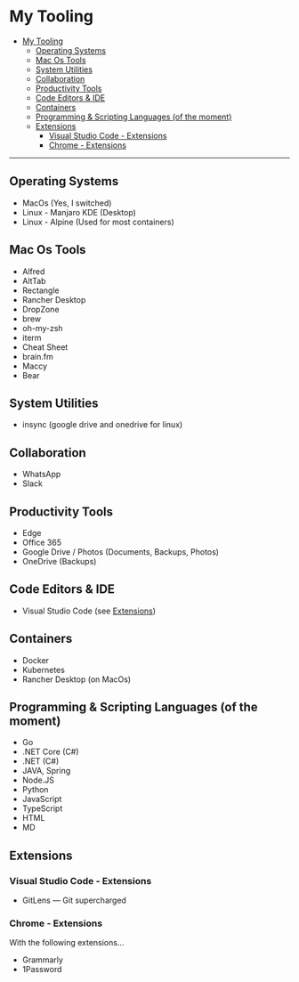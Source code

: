 # My Tooling

- [My Tooling](#my-tooling)
  - [Operating Systems](#operating-systems)
  - [Mac Os Tools](#mac-os-tools)
  - [System Utilities](#system-utilities)
  - [Collaboration](#collaboration)
  - [Productivity Tools](#productivity-tools)
  - [Code Editors & IDE](#code-editors--ide)
  - [Containers](#containers)
  - [Programming & Scripting Languages (of the moment)](#programming--scripting-languages-of-the-moment)
  - [Extensions](#extensions)
    - [Visual Studio Code - Extensions](#visual-studio-code---extensions)
    - [Chrome - Extensions](#chrome---extensions)
---

## <a name="OperatingSystems"></a>Operating Systems

- MacOs (Yes, I switched)
- Linux - Manjaro KDE (Desktop)
- Linux - Alpine (Used for most containers)

## <a name="MacOsTools"></a>Mac Os Tools

- Alfred
- AltTab
- Rectangle
- Rancher Desktop
- DropZone
- brew
- oh-my-zsh
- iterm 
- Cheat Sheet
- brain.fm
- Maccy
- Bear
## <a name="SystemUtilities"></a>System Utilities

- insync (google drive and onedrive for linux)

## <a name="Collaboration"></a>Collaboration

- WhatsApp
- Slack

## <a name="ProductivityTools"></a>Productivity Tools

- Edge
- Office 365
- Google Drive / Photos (Documents, Backups, Photos)
- OneDrive (Backups)

## <a name="CodeEditors"></a>Code Editors & IDE

- Visual Studio Code (see [Extensions](#VisualStudioCode-Extensions))

## <a name="Containers"></a>Containers

- Docker
- Kubernetes
- Rancher Desktop (on MacOs)

## <a name="ProgrammingScriptingLanguages"></a>Programming & Scripting Languages (of the moment)

- Go
- .NET Core (C#)
- .NET (C#)
- JAVA, Spring
- Node.JS
- Python
- JavaScript
- TypeScript
- HTML
- MD

## <a name="Extensions"></a>Extensions

### <a name="VisualStudioCode-Extensions"></a>Visual Studio Code - Extensions

- GitLens — Git supercharged

### <a name="Chrome-Extensions"></a>Chrome - Extensions

With the following extensions...

- Grammarly
- 1Password
